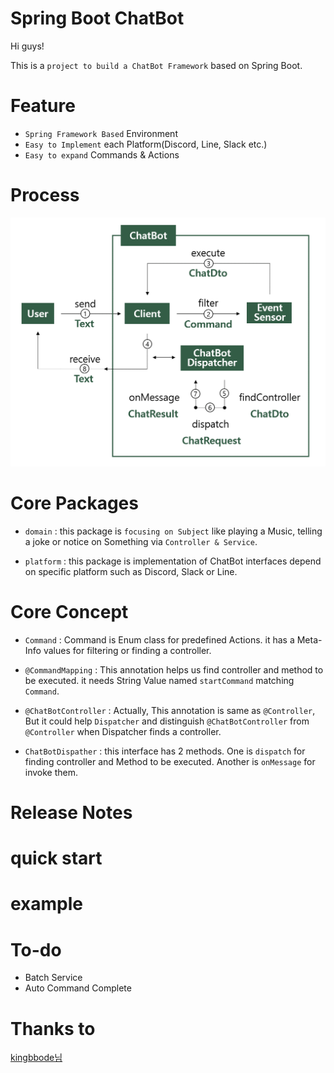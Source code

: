 # Spring Boot ChatBot

Hi guys!

This is a `project to build a ChatBot Framework` based on Spring Boot.

# Feature

- `Spring Framework Based` Environment
- `Easy to Implement` each Platform(Discord, Line, Slack etc.)
- `Easy to expand` Commands & Actions

# Process
![process](docs/process.png)


# Core Packages

- `domain` : this package is `focusing on Subject` like playing a Music, telling a joke or notice on Something via `Controller & Service`.

- `platform` : this package is implementation of ChatBot interfaces depend on specific platform such as Discord, Slack or Line.

# Core Concept

- `Command` : Command is Enum class for predefined Actions. it has a Meta-Info values for filtering or finding a controller.  

- `@CommandMapping` : This annotation helps us find controller and method to be executed. it needs String Value named `startCommand` matching `Command`. 

- `@ChatBotController` : Actually, This annotation is same as `@Controller`, But it could help `Dispatcher` and distinguish `@ChatBotController` from `@Controller` when Dispatcher finds a controller.     

- `ChatBotDispather` : this interface has 2 methods. One is `dispatch` for finding controller and Method to be executed. Another is `onMessage` for invoke them.  

# Release Notes

# quick start

# example

# To-do

- Batch Service
- Auto Command Complete

# Thanks to
[kingbbode님](https://github.com/kingbbode/spring-boot-chatbot)